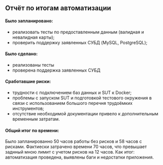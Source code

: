 ## Отчёт по итогам автоматизации

#### Было запланировано: 
- реализовать тесты по предоставленным данным (валидная и невалидная карты);
- проверить поддержку заявленных СУБД (MySQL, PostgreSQL);

#### Было сделано:
- реализованы тесты
- проверена поддержка заявленных СУБД

#### Сработавшие риски:
- трудности с подключением баз данных и SUT к Docker;
- проблемы с запуском SUT и подготовкой тестового окружения в связи с использованием большого перечня трудоёмких
  инструментов;
- отсутствие необходимой документации привело к дополнительным временным затратам.

#### Общий итог по времени:

Было запланированно 50 часов работы без рисков и 58 часов с рисками.
Фактиески затрачено времени 70 часов, что превышает заднный мною лимит с учетом рисков на 12 часов.
Как итог: автоматизация проведена, выявлены баги и недостатки приложения.